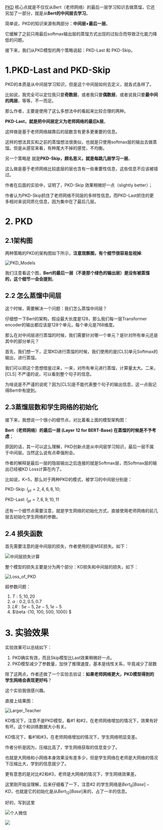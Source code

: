 [PKD](https://arxiv.org/pdf/1908.09355.pdf "Patient Knowledge Distillation for BERT Model Compression")  核心点就是不仅仅从Bert（老师网络）的最后一层学习知识去做蒸馏，它还另加了一部分，就是从**Bert的中间层去学习**。

简单说，PKD的知识来源有两部分：**中间层+最后一层**。

它缓解了之前只用最后softmax输出层的蒸馏方式出现的过拟合而导致泛化能力降低的问题。

接下来，我们从PKD模型的两个策略说起：PKD-Last 和 PKD-Skip。

# 1.PKD-Last and PKD-Skip

PKD的本质是从中间层学习知识，但是这个中间层如何去定义，就各式各样了。

比如说，我完全可以定位我只要**奇数层**，或者我只要**偶数层**，或者说我只要**最中间的两层**，等等，不一而足。

那么作者，主要是使用了这么多想法中的看起来比较合理的两种。

**PKD-Last，就是把中间层定义为老师网络的最后k层**。

这样做是基于老师网络越靠后的层数含有更多更重要的信息。

这样的想法其实和之前的蒸馏想法很类似，也就是只使用softmax层的输出去做蒸馏。但是从感官来看，有种尾大不掉的感觉，不均衡。

另一个策略是 就是**PKD-Skip，顾名思义，就是每跳几层学习一层**。

这么做是基于老师网络比较底层的层也含有一些重要性信息，这些信息不应该被错过。

作者在后面的实验中，证明了，PKD-Skip 效果稍微好一点（slightly better）；

作者认为PKD-Skip抓住了老师网络不同层的多样性信息。而PKD-Last抓住的更多相对来说同质化信息，因为集中在了最后几层。

# 2. PKD 

## 2.1架构图

两种策略的PKD的架构图如下所示，**注意观察图，有个细节很容易忽视掉**:

![PKD_Models](https://picsfordablog.oss-cn-beijing.aliyuncs.com/2020-11-23-104752.jpg)

我们注意看这个图，**Bert的最后一层（不是那个绿色的输出层）是没有被蒸馏的，这个细节一会会提到**。

## 2.2 怎么蒸馏中间层

这个时候，需要解决一个问题：我们怎么蒸馏中间层？

仔细想一下Bert的架构，假设最大长度是128，那么我们每一层Transformer encoder的输出都应该是128个单元，每个单元是768维度。

那么在对中间层进行蒸馏的时候，我们需要针对哪一个单元？是针对所有单元还是其中的部分单元？

首先，我们想一下，正常KD进行蒸馏的时候，我们使用的是[CLS]单元Softmax的输出，进行蒸馏。

我们可以把这个思想借鉴过来，一来，对所有单元进行蒸馏，计算量太大。二来，[CLS] 不严谨的说，可以看到整个句子的信息。

为啥说是不严谨的说呢？因为[CLS]是不能代表整个句子的输出信息，这一点我记得Bert中有提到。

## 2.3蒸馏层数和学生网络的初始化

接下来，我想说一个很小的细节点，对比着看上面的模型架构图：

**Bert（老师网络）的最后一层 (Layer 12 for BERT-Base) 在蒸馏的时候是不予考虑**；

原因的话，其一可以这么理解，PKD创新点是从中间层学习知识，最后一层不属于中间层。当然这么说有点牵强附会。

作者的解释是最后一层的隐层输出之后连接的就是Softmax层，而Softmax层的输出已经被KD Loss计算在内了。

比如说，K=5，那么对于两种PKD的模式，被学习的中间层分别是：

PKD-Skip: $I_{pt} = {2,4,6,8,10}$;

PKD-Last: $I_{pt} = {7,8,9,10,11}$

还有一个细节点需要注意，就是学生网络的初始化方式，直接使用老师网络的前几层去初始化学生网络的参数。

## 2.4 损失函数

首先需要注意的是中间层的损失，作者使用的是MSE损失。如下：

![中间层损失计算](https://picsfordablog.oss-cn-beijing.aliyuncs.com/2020-11-23-104749.jpg)

整个模型的损失主要是分为两个部分：KD损失和中间层的损失，如下：

![Loss_of_PKD](https://picsfordablog.oss-cn-beijing.aliyuncs.com/2020-11-23-104750.jpg)

超参数问题：

1. $T:{5,10,20}$
2. $\alpha:{0.2,0.5,0.7}$
3. $LR :{5e-5, 2e-5, 1e-5}$
4. $\beta :{10, 100, 500, 1000} $ 

# 3. 实验效果

实验效果可以总结如下：

1. PKD确实有效，而且Skip模型比Last效果稍微好一点。
2. PKD模型减少了参数量，加快了推理速度，基本是线性关系，毕竟减少了层数

除了这两点，作者还做了一个实验去验证：**如果老师网络更大，PKD模型得到的学生网络会表现更好吗**？

这个实验我很感兴趣。

直接上结果图：

![Larger_Teacher](https://picsfordablog.oss-cn-beijing.aliyuncs.com/2020-11-23-104753.jpg)

KD情况下，注意不是PKD模型，看#1 和#2，在老师网络增加的情况下，效果有好有坏。这个和训练数据大小有关。

KD情况下，看#1和#3，在老师网络增加的情况下，学生网络明显变差。

作者分析是因为，压缩比高了，学生网络获取的信息变少了。

也就是大网络和小网络本身效果没有差多少，但是学生网络在老师是大网络的情况下压缩比大，学到的信息就少了。

更有意思的是对比#2和#3，老师是大网络的情况下，学生网络效果差。

这里刚开始没理解，后来仔细看了一下，注意#2 的学生网络是$Bert_{6}[Base]-KD$，也就是它的初始化是从$Bert_{12}[Base]$来的，占了一半的信息。

好的，写到这里

![个人微信](https://picsfordablog.oss-cn-beijing.aliyuncs.com/2020-11-23-104751.jpg)

![](https://picsfordablog.oss-cn-beijing.aliyuncs.com/2020-11-21-%E5%85%AC%E4%BC%97%E5%8F%B7.png)